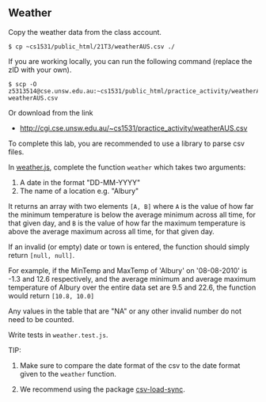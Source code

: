 ## Weather

Copy the weather data from the class account.

```shell
$ cp ~cs1531/public_html/21T3/weatherAUS.csv ./
```

If you are working locally, you can run the following command (replace the zID with your own).

```shell
$ scp -O z5313514@cse.unsw.edu.au:~cs1531/public_html/practice_activity/weatherAUS.csv weatherAUS.csv
```

Or download from the link
- http://cgi.cse.unsw.edu.au/~cs1531/practice_activity/weatherAUS.csv

To complete this lab, you are recommended to use a library to parse csv files.

In [weather.js](weather.js), complete the function `weather` which takes two arguments:
 1. A date in the format "DD-MM-YYYY"
 2. The name of a location e.g. "Albury"

It returns an array with two elements `[A, B]` where `A` is the value of how far the minimum temperature is below the average minimum across all time, for that given day, and `B` is the value of how far the maximum temperature is above the average maximum across all time, for that given day.

If an invalid (or empty) date or town is entered, the function should simply return `[null, null]`.

For example, if the MinTemp and MaxTemp of 'Albury' on '08-08-2010' is -1.3 and 12.6 respectively, and the average minimum and average maximum temperature of Albury over the entire data set are 9.5 and 22.6, the function would return `[10.8, 10.0]`

Any values in the table that are "NA" or any other invalid number do not need to be counted.

Write tests in `weather.test.js`.

TIP: 
1. Make sure to compare the date format of the csv to the date format given to the `weather` function.

2. We recommend using the package [csv-load-sync](https://www.npmjs.com/package/csv-load-sync).